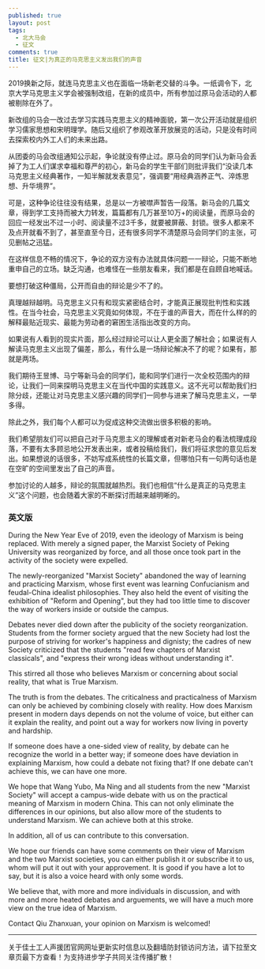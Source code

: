 ```yaml
---
published: true
layout: post
tags: 
  - 北大马会
  - 征文
comments: true
title: 征文|为真正的马克思主义发出我们的声音
---
```


2019换新之际，就连马克思主义也在面临一场新老交替的斗争。一纸调令下，北京大学马克思主义学会被强制改组，在新的成员中，所有参加过原马会活动的人都被剔除在外了。


新改组的马会一改过去学习实践马克思主义的精神面貌，第一次公开活动就是组织学习儒家思想和宋明理学。随后又组织了参观改革开放展览的活动，只是没有时间去探索校内外工人们的未来出路。


从团委的马会改组通知公示起，争论就没有停止过。原马会的同学们认为新马会丢掉了为工人们谋求幸福和尊严的初心，新马会的学生干部们则批评我们“没读几本马克思主义经典著作，一知半解就发表意见”，强调要“用经典涵养正气、淬炼思想、升华境界”。


可是，这种争论往往没有结果，总是以一方被噤声暂告一段落。新马会的几篇文章，得到学工支持而被大力转发，篇篇都有几万甚至10万+的阅读量，而原马会的回应一经发出不过一小时、阅读量不过3千多，就要被屏蔽、封锁。很多人都来不及点开就看不到了，甚至直至今日，还有很多同学不清楚原马会同学们的主张，可见删帖之迅猛。


在这样信息不畅的情况下，争论的双方没有办法就具体问题一一辩论，只能不断地重申自己的立场。缺乏沟通，也难怪在一些朋友看来，我们都是在自顾自地喊话。

要想打破这种僵局，公开而自由的辩论是少不了的。


真理越辩越明。马克思主义只有和现实紧密结合时，才能真正展现批判性和实践性。在当今社会，马克思主义究竟如何体现，不在于谁的声音大，而在什么样的的解释最贴近现实、最能为劳动者的窘困生活指出改变的方向。


如果说有人看到的现实片面，那么经过辩论可以让人更全面了解社会；如果说有人解读马克思主义出现了偏差，那么，有什么是一场辩论解决不了的呢？如果有，那就是两场。


我们期待王昱博、马宁等新马会的同学们，能和同学们进行一次全校范围内的辩论，让我们一同来探明马克思主义在当代中国的实践意义。这不光可以帮助我们扫除分歧，还能让对马克思主义感兴趣的同学们一同参与进来了解马克思主义，一举多得。


除此之外，我们每个人都可以为促成这种交流做出很多积极的影响。


我们希望朋友们可以把自己对于马克思主义的理解或者对新老马会的看法梳理成段落，不要有太多顾忌地公开发表出来，或者投稿给我们，我们将征求您的意见后发出。如果想说的话很多，不妨写成系统性的长篇文章，但哪怕只有一句两句话也是在空旷的空间里发出了自己的声音。


参加讨论的人越多，辩论的氛围就越热烈。我们也相信“什么是真正的马克思主义”这个问题，也会随着大家的不断探讨而越来越明晰的。


### 英文版
During the New Year Eve of 2019, even the ideology of Marxism is being replaced. With merely a signed paper, the Marxist Society of Peking University was reorganized by force, and all those once took part in the activity of the society were expelled. 

The newly-reorganized "Marxist Society" abandoned the way of learning and practicing Marxism, whose first event was learning  Confucianism and feudal-China idealist philosophies. They also held the event of visiting the exhibition of "Reform and Opening", but they had too little time to discover the way of workers inside or outside the campus.


Debates never died down after the publicity of the society reorganization. Students from the former society argued that the new Society had lost the purpose of striving for worker's happiness and dignisty; the cadres of new Society criticized that the students "read few chapters of Marxist classicals", and "express their wrong ideas without understanding it".

This stirred all those who believes Marxism or concerning about social reality, that what is True Marxism.

The truth is from the debates. The criticalness and practicalness of Marxism can only be achieved by combining closely with reality. How does Marxism present in modern days depends on not the volume of voice, but either can it explain the reality, and point out a way for workers now living in poverty and hardship.

If someone does have a one-sided view of reality, by debate can he recognize the world in a better way; if someone does have deviation in explaining Marxism, how could a debate not fixing that? If one debate can't achieve this, we can have one more.

We hope that Wang Yubo, Ma Ning and all students from the new "Marxist Society" will accept a campus-wide debate with us on the practical meaning of Marxism in modern China. This can not only eliminate the differences in our opinions, but also allow more of the students to understand Marxism. We can achieve both at this stroke.

In addition, all of us can contribute to this conversation.

We hope our friends can have some comments on their view of Marxism and the two Marxist societies, you can either publish it or subscribe it to us, whom will put it out with your approvement. It is good if you have a lot to say, but it is also a voice heard with only some words.

We believe that, with more and more individuals in discussion, and with more and more heated debates and arguements, we will have a much more view on the true idea of Marxism.

Contact Qiu Zhanxuan, your opinion on Marxism is welcomed!

---
关于佳士工人声援团官网网址更新实时信息以及翻墙防封锁访问方法，请下拉至文章页最下方查看！为支持进步学子共同关注传播扩散！
